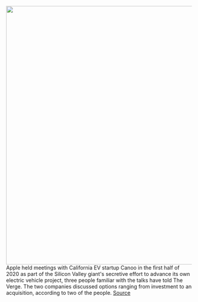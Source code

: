 <img src='https://cdn.vox-cdn.com/thumbor/ACf9l1ytz7o2Mma-Mdl2NeIzunE=/0x0:1920x1080/1200x800/filters:focal(807x387:1113x693)/cdn.vox-cdn.com/uploads/chorus_image/image/68658126/canoo_Design_Exterior_09.0.jpg' width='700px' /><br/>
Apple held meetings with California EV startup Canoo in the first half of 2020 as part of the Silicon Valley giant's secretive effort to advance its own electric vehicle project, three people familiar with the talks have told The Verge. The two companies discussed options ranging from investment to an acquisition, according to two of the people.
<a href='https://www.theverge.com/2021/1/12/22225026/apple-canoo-acquisition-investment-electric-car-goev'> Source <a/>